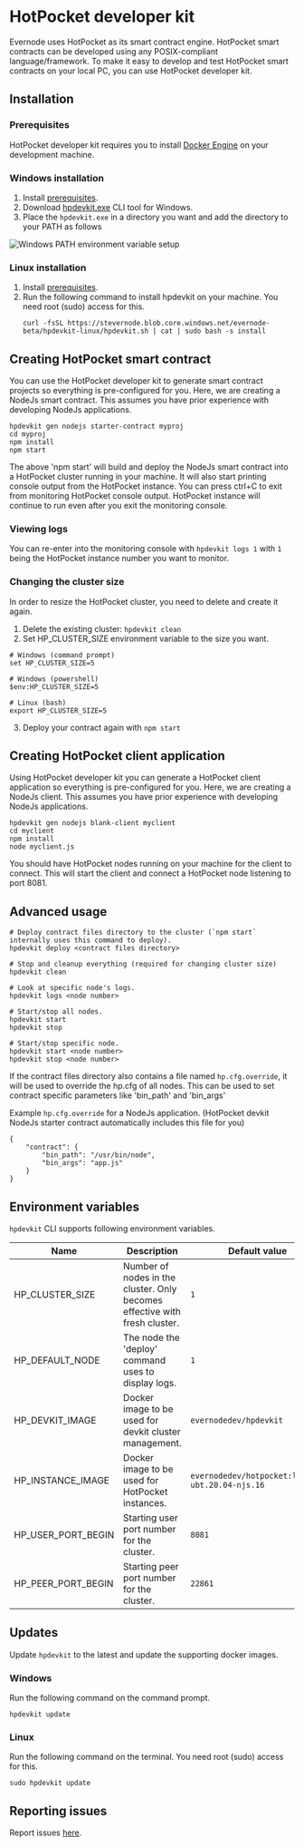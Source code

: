 # HotPocket developer kit
Evernode uses HotPocket as its smart contract engine. HotPocket smart contracts can be developed using any POSIX-compliant language/framework. To make it easy to develop and test HotPocket smart contracts on your local PC, you can use HotPocket developer kit.

## Installation

### Prerequisites
HotPocket developer kit requires you to install [Docker Engine](https://docs.docker.com/engine/install/) on your development machine.

### Windows installation
1. Install [prerequisites](#prerequisites).
2. Download [hpdevkit.exe](https://stevernode.blob.core.windows.net/evernode-beta/hpdevkit-windows/hpdevkit.exe) CLI tool for Windows.
3. Place the `hpdevkit.exe` in a directory you want and add the directory to your PATH as follows
<img alt="Windows PATH environment variable setup" src="https://user-images.githubusercontent.com/33562092/174452298-4771127c-247b-4cf6-8bcc-3fff00af08e1.png">

### Linux installation

1. Install [prerequisites](#prerequisites).
2. Run the following command to install hpdevkit on your machine. You need root (sudo) access for this.
    ```
    curl -fsSL https://stevernode.blob.core.windows.net/evernode-beta/hpdevkit-linux/hpdevkit.sh | cat | sudo bash -s install
    ```

## Creating HotPocket smart contract
You can use the HotPocket developer kit to generate smart contract projects so everything is pre-configured for you. Here, we are creating a NodeJs smart contract. This assumes you have prior experience with developing NodeJs applications.
```
hpdevkit gen nodejs starter-contract myproj
cd myproj
npm install
npm start
```
The above 'npm start' will build and deploy the NodeJs smart contract into a HotPocket cluster running in your machine. It will also start printing console output from the HotPocket instance. You can press ctrl+C to exit from monitoring HotPocket console output. HotPocket instance will continue to run even after you exit the monitoring console.

### Viewing logs
You can re-enter into the monitoring console with `hpdevkit logs 1` with `1` being the HotPocket instance number you want to monitor.

### Changing the cluster size
In order to resize the HotPocket cluster, you need to delete and create it again.
1. Delete the existing cluster: `hpdevkit clean`
2. Set HP_CLUSTER_SIZE environment variable to the size you want.
```
# Windows (command prompt)
set HP_CLUSTER_SIZE=5

# Windows (powershell)
$env:HP_CLUSTER_SIZE=5

# Linux (bash)
export HP_CLUSTER_SIZE=5
```
3. Deploy your contract again with `npm start`

## Creating HotPocket client application
Using HotPocket developer kit you can generate a HotPocket client application so everything is pre-configured for you. Here, we are creating a NodeJs client. This assumes you have prior experience with developing NodeJs applications.
```
hpdevkit gen nodejs blank-client myclient
cd myclient
npm install
node myclient.js
```
You should have HotPocket nodes running on your machine for the client to connect. This will start the client and connect a HotPocket node listening to port 8081.

## Advanced usage
```
# Deploy contract files directory to the cluster (`npm start` internally uses this command to deploy).
hpdevkit deploy <contract files directory>

# Stop and cleanup everything (required for changing cluster size)
hpdevkit clean

# Look at specific node's logs.
hpdevkit logs <node number>

# Start/stop all nodes.
hpdevkit start
hpdevkit stop

# Start/stop specific node.
hpdevkit start <node number>
hpdevkit stop <node number>
```

If the contract files directory also contains a file named `hp.cfg.override`, it will be used to override the hp.cfg of all nodes. This can be used to set contract specific parameters like 'bin_path' and 'bin_args'

Example `hp.cfg.override` for a NodeJs application. (HotPocket devkit NodeJs starter contract automatically includes this file for you)
```
{
    "contract": {
        "bin_path": "/usr/bin/node",
        "bin_args": "app.js"
    }
}
```

## Environment variables
`hpdevkit` CLI supports following environment variables.

| Name | Description | Default value |
| --- | --- | --- |
| HP_CLUSTER_SIZE | Number of nodes in the cluster. Only becomes effective with fresh cluster. | `1` |
| HP_DEFAULT_NODE | The node the 'deploy' command uses to display logs. | `1` |
| HP_DEVKIT_IMAGE | Docker image to be used for devkit cluster management. | `evernodedev/hpdevkit` |
| HP_INSTANCE_IMAGE | Docker image to be used for HotPocket instances. | `evernodedev/hotpocket:latest-ubt.20.04-njs.16` |
| HP_USER_PORT_BEGIN | Starting user port number for the cluster. | `8081` |
| HP_PEER_PORT_BEGIN | Starting peer port number for the cluster. | `22861` |

## Updates
Update `hpdevkit` to the latest and update the supporting docker images.

### Windows
Run the following command on the command prompt.
```
hpdevkit update
```

### Linux
Run the following command on the terminal. You need root (sudo) access for this.
```
sudo hpdevkit update
```

## Reporting issues
Report issues [here](https://github.com/HotPocketDev/evernode-sdk/issues).
